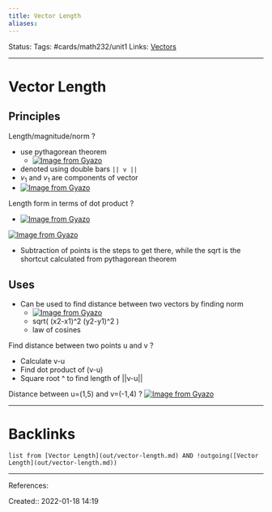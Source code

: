 ```yaml
---
title: Vector Length
aliases:
---
```

Status:
Tags: #cards/math232/unit1
Links: [Vectors](out/vectors.md)
___

# Vector Length

## Principles
Length/magnitude/norm
?
- use pythagorean theorem
	- [![Image from Gyazo](https://i.gyazo.com/e78b457bd98f6076ad0c637dbd4380d0.png)](https://gyazo.com/e78b457bd98f6076ad0c637dbd4380d0)
- denoted using double bars `|| v ||`
- $v_1$ and $v_1$ are components of vector
- [![Image from Gyazo](https://i.gyazo.com/31a0801618cb8777fc193069f280d967.png)](https://gyazo.com/31a0801618cb8777fc193069f280d967)
<!--SR:!2022-03-05,2,148-->

Length form in terms of dot product
?
- [![Image from Gyazo](https://i.gyazo.com/ec83d7d646bf46a623612b7e24324e8e.png)](https://gyazo.com/ec83d7d646bf46a623612b7e24324e8e)
<!--SR:!2022-03-05,2,130-->

[![Image from Gyazo](https://i.gyazo.com/ad322deb426fd14b3f5eed047b0d13eb.png)](https://gyazo.com/ad322deb426fd14b3f5eed047b0d13eb)
- Subtraction of points is the steps to get there, while the sqrt is the shortcut calculated from pythagorean theorem

## Uses
- Can be used to find distance between two vectors by finding norm
	- [![Image from Gyazo](https://i.gyazo.com/8d958b3c4a45b422a6de7a4ef6110e90.png)](https://gyazo.com/8d958b3c4a45b422a6de7a4ef6110e90)
	- sqrt( (x2-x1)^2 (y2-y1)^2 )
	- law of cosines

Find distance between two points u and v
?
- Calculate v-u
- Find dot product of (v-u)
- Square root ^ to find length of ||v-u||

Distance between u=(1,5) and v=(-1,4)
?
[![Image from Gyazo](https://i.gyazo.com/3a57eb8823800bf38f78a174037a4b04.png)](https://gyazo.com/3a57eb8823800bf38f78a174037a4b04)
___
<!--SR:!2022-02-14,4,130-->

# Backlinks
```dataview
list from [Vector Length](out/vector-length.md) AND !outgoing([Vector Length](out/vector-length.md))
```
___
References:

Created:: 2022-01-18 14:19
